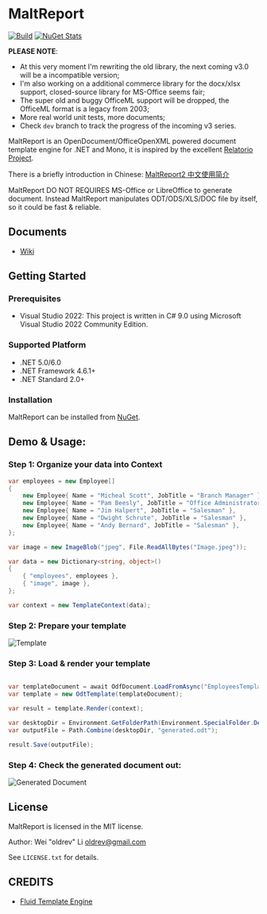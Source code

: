 # MaltReport

[![Build](https://github.com/oldrev/maltreport/actions/workflows/build-and-test.yml/badge.svg)](https://github.com/oldrev/maltreport/actions/workflows/build-and-test.yml)
[![NuGet Stats](https://img.shields.io/nuget/v/MaltReport2.svg)](https://www.nuget.org/packages/MaltReport2) 

**PLEASE NOTE**: 
* At this very moment I'm rewriting the old library, the next coming v3.0 will be a incompatible version;
* I'm also working on a additional commerce library for the docx/xlsx support, closed-source library for MS-Office seems fair;
* The super old and buggy OfficeML support will be dropped, the OfficeML format is a legacy from 2003;
* More real world unit tests, more documents;
* Check `dev` branch to track the progress of the incoming v3 series.

MaltReport is an OpenDocument/OfficeOpenXML powered document template engine for .NET and Mono, 
it is inspired by the excellent [Relatorio Project](http://relatorio.openhex.org/).

There is a briefly introduction in Chinese: [MaltReport2 中文使用简介](http://www.cnblogs.com/oldrev/p/maltreport2_intro.html)

MaltReport DO NOT REQUIRES MS-Office or LibreOffice to generate document. 
Instead MaltReport manipulates ODT/ODS/XLS/DOC file by itself, so it could be fast & reliable.

## Documents

* [Wiki](https://github.com/oldrev/maltreport/wiki)

## Getting Started

### Prerequisites

* Visual Studio 2022: This project is written in C# 9.0 using Microsoft Visual Studio 2022 Community Edition.

### Supported Platform

* .NET 5.0/6.0
* .NET Framework 4.6.1+
* .NET Standard 2.0+

### Installation

MaltReport can be installed from [NuGet](https://www.nuget.org/packages/MaltReport2).

## Demo & Usage:

### Step 1: Organize your data into Context

```csharp
var employees = new Employee[]
{
    new Employee{ Name = "Micheal Scott", JobTitle = "Branch Manager" },
    new Employee{ Name = "Pam Beesly", JobTitle = "Office Administrator" },
    new Employee{ Name = "Jim Halpert", JobTitle = "Salesman" },
    new Employee{ Name = "Dwight Schrute", JobTitle = "Salesman" },
    new Employee{ Name = "Andy Bernard", JobTitle = "Salesman" },
};

var image = new ImageBlob("jpeg", File.ReadAllBytes("Image.jpeg"));

var data = new Dictionary<string, object>()
{
    { "employees", employees },
    { "image", image },
};

var context = new TemplateContext(data);
```

### Step 2: Prepare your template

![Template](https://github.com/oldrev/maltreport/raw/dev/screenshots/hello-world/template.png)

### Step 3: Load & render your template

```csharp

var templateDocument = await OdfDocument.LoadFromAsync("EmployeesTemplate.odt");
var template = new OdtTemplate(templateDocument);

var result = template.Render(context);

var desktopDir = Environment.GetFolderPath(Environment.SpecialFolder.Desktop);
var outputFile = Path.Combine(desktopDir, "generated.odt");

result.Save(outputFile);
```

### Step 4: Check the generated document out:

![Generated Document](https://github.com/oldrev/maltreport/raw/dev/screenshots/hello-world/generated.png)


## License

MaltReport is licensed in the MIT license.

Author: Wei "oldrev" Li <oldrev@gmail.com>

See `LICENSE.txt` for details.

## CREDITS

* [Fluid Template Engine](https://github.com/sebastienros/fluid)



[linux-build-badge]: https://github.com/oldrev/maltreport/workflows/Linux%20Build/badge.svg
[linux-build]: https://github.com/oldrev/maltreport/actions?query=workflow%3A%22Linux+Build%22
[macos-build-badge]: https://github.com/oldrev/maltreport/workflows/MacOS%20Build/badge.svg
[macos-build]: https://github.com/oldrev/maltreport/actions?query=workflow%3A%22MacOS+Build%22
[windows-build-badge]: https://github.com/oldrev/maltreport/workflows/Windows%20Build/badge.svg
[windows-build]: https://github.com/oldrev/maltreport/actions?query=workflow%3A%22Windows+Build%22
